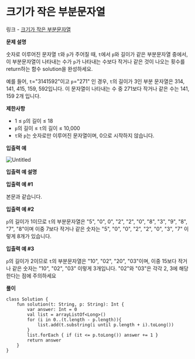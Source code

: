 # 크기가 작은 부분문자열

링크 -  [크기가 작은 부분문자열](https://school.programmers.co.kr/learn/courses/30/lessons/147355?language=kotlin)

**문제 설명**

숫자로 이루어진 문자열 `t`와 `p`가 주어질 때, `t`에서 `p`와 길이가 같은 부분문자열 중에서, 이 부분문자열이 나타내는 수가 `p`가 나타내는 수보다 작거나 같은 것이 나오는 횟수를 return하는 함수 solution을 완성하세요.

예를 들어, `t`="3141592"이고 `p`="271" 인 경우, `t`의 길이가 3인 부분 문자열은 314, 141, 415, 159, 592입니다. 이 문자열이 나타내는 수 중 271보다 작거나 같은 수는 141, 159 2개 입니다.

****제한사항****

- 1 ≤ `p`의 길이 ≤ 18
- `p`의 길이 ≤ `t`의 길이 ≤ 10,000
- `t`와 `p`는 숫자로만 이루어진 문자열이며, 0으로 시작하지 않습니다.

****입출력 예****

![Untitled](https://user-images.githubusercontent.com/105714784/213866079-46d0b7da-2339-46fe-952d-fa9eb0370b34.png)

****입출력 예 설명****

**입출력 예 #1**

본문과 같습니다.

**입출력 예 #2**

`p`의 길이가 1이므로 `t`의 부분문자열은 "5", "0", 0", "2", "2", "0", "8", "3", "9", "8", "7", "8"이며 이중 7보다 작거나 같은 숫자는 "5", "0", "0", "2", "2", "0", "3", "7" 이렇게 8개가 있습니다.

**입출력 예 #3**

`p`의 길이가 2이므로 `t`의 부분문자열은 "10", "02", "20", "03"이며, 이중 15보다 작거나 같은 숫자는 "10", "02", "03" 이렇게 3개입니다. "02"와 "03"은 각각 2, 3에 해당한다는 점에 주의하세요

**풀이**

```
class Solution {
    fun solution(t: String, p: String): Int {
        var answer: Int = 0
        val list = arrayListOf<Long>()
        for (i in 0..(t.length - p.length)){
            list.add(t.substring(i until p.length + i).toLong())
        }
        list.forEach { if (it <= p.toLong()) answer += 1 }
        return answer
    }
}
```

